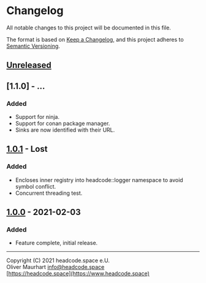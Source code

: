 # Changelog
All notable changes to this project will be documented in this file.

The format is based on [Keep a Changelog](https://keepachangelog.com/en/1.0.0/),
and this project adheres to [Semantic Versioning](https://semver.org/spec/v2.0.0.html).

## [Unreleased]

## [1.1.0] - ...
### Added
- Support for ninja.
- Support for conan package manager.
- Sinks are now identified with their URL.

## [1.0.1] - Lost
### Added
- Encloses inner registry into headcode::logger namespace to avoid symbol conflict.
- Concurrent threading test.

## [1.0.0] - 2021-02-03
### Added
- Feature complete, initial release.


[Unreleased]: https://gitlab.com/headcode.space/logger/-/tree/develop
[1.0.2]: https://gitlab.com/headcode.space/logger/-/releases/v1.0.2
[1.0.1]: https://gitlab.com/headcode.space/logger/-/releases/v1.0.1
[1.0.0]: https://gitlab.com/headcode.space/logger/-/releases/v1.0.0

---

Copyright (C) 2021 headcode.space e.U.  
Oliver Maurhart <info@headcode.space>  
[https://headcode.space](https://www.headcode.space)  
